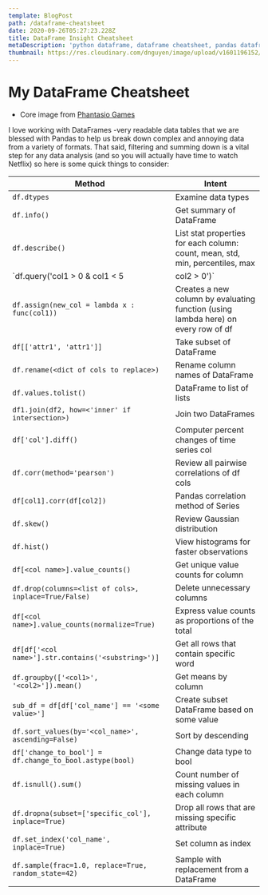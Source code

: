 ```yaml
---
template: BlogPost
path: /dataframe-cheatsheet
date: 2020-09-26T05:27:23.228Z
title: DataFrame Insight Cheatsheet
metaDescription: 'python dataframe, dataframe cheatsheet, pandas dataframe'
thumbnail: https://res.cloudinary.com/dnguyen/image/upload/v1601196152/blog/shelf-df_chiphc.jpg
---
```

# My DataFrame Cheatsheet
* Core image from [Phantasio Games](http://www.phantasiogames.net/2019/11/shelves-are-small.html)

I love working with DataFrames -very readable data tables that we are blessed with Pandas to help us break down complex and annoying data from a variety of formats. That said, filtering and summing down is a vital step for any data analysis (and so you will actually have time to watch Netflix) so here is some quick things to consider:

| Method | Intent
| --- | --- |
| `df.dtypes` | Examine data types |
| `df.info()` | Get summary of DataFrame |
| `df.describe()` | List stat properties for each column: count, mean, std, min, percentiles, max |
| `df.query('col1 > 0 & col1 < 5 | col2 > 0')` | Convenient alternative to slicing connectors: `df[df['col1'] > 0 ...rest]` : use [numexpr](https://numexpr.readthedocs.io/en/latest/user_guide.html) syntax instead of python syntax |
| `df.assign(new_col = lambda x : func(col1))` | Creates a new column by evaluating function (using lambda here) on every row of df |
| `df[['attr1', 'attr1']]` | Take subset of DataFrame |
| `df.rename(<dict of cols to replace>)` | Rename column names of DataFrame |
| `df.values.tolist()` | DataFrame to list of lists |
| `df1.join(df2, how=<'inner' if intersection>)` | Join two DataFrames |
| `df['col'].diff()` | Computer percent changes of time series col |
| `df.corr(method='pearson')` | Review all pairwise correlations of df cols |
| `df[col1].corr(df[col2])` | Pandas correlation method of Series |
| `df.skew()` | Review Gaussian distribution |
| `df.hist()` | View histograms for faster observations |
| `df[<col name>].value_counts()` | Get unique value counts for column |
| `df.drop(columns=<list of cols>, inplace=True/False)` | Delete unnecessary columns |
| `df[<col name>].value_counts(normalize=True)` | Express value counts as proportions of the total |
| `df[df['<col name>'].str.contains('<substring>')]` | Get all rows that contain specific word |
| `df.groupby(['<col1>', '<col2>']).mean()` | Get means by column |
| `sub_df = df[df['col_name'] == '<some value>']` | Create subset DataFrame based on some value |
| `df.sort_values(by='<col_name>', ascending=False)` | Sort by descending |
| `df['change_to_bool'] = df.change_to_bool.astype(bool)` | Change data type to bool |
| `df.isnull().sum()` | Count number of missing values in each column |
| `df.dropna(subset=['specific_col'], inplace=True)` | Drop all rows that are missing specific attribute |
| `df.set_index('col_name', inplace=True)` | Set column as index |
| `df.sample(frac=1.0, replace=True, random_state=42)` | Sample with replacement from a DataFrame |

